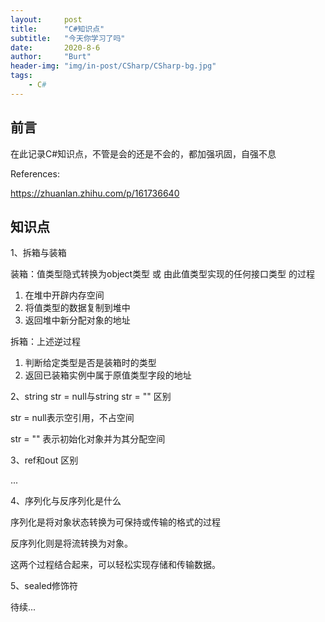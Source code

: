 ```yaml
---
layout:     post
title:      "C#知识点"
subtitle:   "今天你学习了吗"
date:       2020-8-6
author:     "Burt"
header-img: "img/in-post/CSharp/CSharp-bg.jpg"
tags:
    - C#
---
```







## 前言

在此记录C#知识点，不管是会的还是不会的，都加强巩固，自强不息

References:

https://zhuanlan.zhihu.com/p/161736640



## 知识点

1、拆箱与装箱

装箱：值类型隐式转换为object类型 或 由此值类型实现的任何接口类型 的过程

1. 在堆中开辟内存空间
2. 将值类型的数据复制到堆中
3. 返回堆中新分配对象的地址

拆箱：上述逆过程

1. 判断给定类型是否是装箱时的类型
2. 返回已装箱实例中属于原值类型字段的地址



2、string str = null与string str = "" 区别

str = null表示空引用，不占空间

str = ""   表示初始化对象并为其分配空间



3、ref和out 区别

...



4、序列化与反序列化是什么

序列化是将对象状态转换为可保持或传输的格式的过程

反序列化则是将流转换为对象。

这两个过程结合起来，可以轻松实现存储和传输数据。



5、sealed修饰符




待续...
